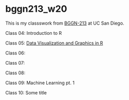 # bggn213_w20

This is my classswork from [BGGN-213](https://bioboot.github.io/bggn213_W20/) at UC San Diego.

Class 04: Introduction to R

Class 05: [Data Visualization and Graphics in R](https://github.com/selmsaouri/bggn213_w20/blob/master/Lecture05/class05.md)

Class 06:

Class 07:

Class 08:

Class 09: Machine Learning pt. 1

Class 10: Some title 

